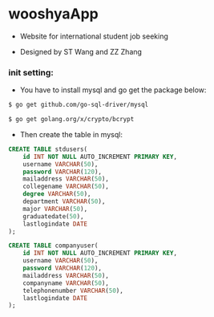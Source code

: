 # wooshyaApp
* Website for international student job seeking

* Designed by ST Wang and ZZ Zhang

### init setting:
* You have to install mysql and go get the package below:

```bash
$ go get github.com/go-sql-driver/mysql

$ go get golang.org/x/crypto/bcrypt
```
* Then create the table in mysql:

```sql
CREATE TABLE stdusers(
    id INT NOT NULL AUTO_INCREMENT PRIMARY KEY,
    username VARCHAR(50),
    password VARCHAR(120),
    mailaddress VARCHAR(50),
    collegename VARCHAR(50),
    degree VARCHAR(50),
    department VARCHAR(50),
    major VARCHAR(50),
    graduatedate(50),
    lastlogindate DATE
);

CREATE TABLE companyuser(
    id INT NOT NULL AUTO_INCREMENT PRIMARY KEY,
    username VARCHAR(50),
    password VARCHAR(120),
    mailaddress VARCHAR(50),
    companyname VARCHAR(50),
    telephonenumber VARCHAR(50),
    lastlogindate DATE
);
```
